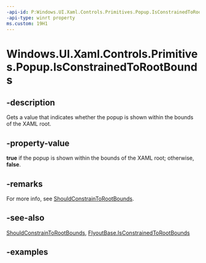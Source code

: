 ```yaml
---
-api-id: P:Windows.UI.Xaml.Controls.Primitives.Popup.IsConstrainedToRootBounds
-api-type: winrt property
ms.custom: 19H1
---
```


<!-- Property syntax.
public bool IsConstrainedToRootBounds { get; }
-->

# Windows.UI.Xaml.Controls.Primitives.Popup.IsConstrainedToRootBounds

## -description

Gets a value that indicates whether the popup is shown within the bounds of the XAML root.



## -property-value

**true** if the popup is shown within the bounds of the XAML root; otherwise, **false**.

## -remarks

For more info, see [ShouldConstrainToRootBounds](popup_shouldconstraintorootbounds.md).

## -see-also

[ShouldConstrainToRootBounds](popup_shouldconstraintorootbounds.md), [FlyoutBase.IsConstrainedToRootBounds](flyoutbase_isconstrainedtorootbounds.md)

## -examples

